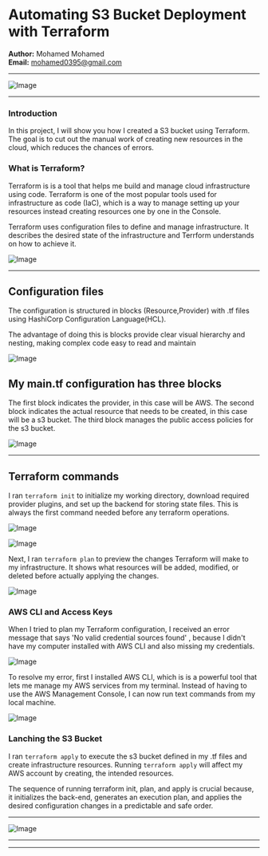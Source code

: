 # Automating S3 Bucket Deployment with Terraform

**Author:** Mohamed Mohamed  
**Email:** mohamed0395@gmail.com

---
![Image](https://i.imgur.com/ZD1uxme.png)

---


### Introduction

In this project, I will show you how I created a S3 bucket using Terraform. The
goal is to cut out the manual work of creating new resources in the cloud, which reduces the chances of errors.

### What is Terraform?

Terraform is is a tool that helps me build and manage cloud infrastructure using
code. Terraform is one of the most popular tools used for infrastructure as code (IaC),
which is a way to manage setting up your resources instead creating resources
one by one in the Console.

Terraform uses configuration files to define and manage infrastructure. It
describes the desired state of the infrastructure and Terrform understands on
how to achieve it.

![Image](https://i.imgur.com/sNztD0J.png)

---

## Configuration files

The configuration is structured in blocks (Resource,Provider) with .tf files using
HashiCorp Configuration Language(HCL). 

The advantage of doing this is
blocks provide clear visual hierarchy and nesting, making complex code easy
to read and maintain

![Image](https://i.imgur.com/kzAErVe.png)


## My main.tf configuration has three blocks

The first block indicates the provider, in this case will be AWS. The second
block indicates the actual resource that needs to be created, in this case will be
a s3 bucket. The third block manages the public access policies for the s3
bucket.

![Image](https://i.imgur.com/bYCEFVT.png)

---

## Terraform commands

I ran `terraform init` to initialize my working directory, download required
provider plugins, and set up the backend for storing state files. This is always
the first command needed before any terraform operations.

![Image](https://imgur.com/zKYKRHz.png)

![Image](https://imgur.com/qk6W7yD.png) 

Next, I ran `terraform plan` to preview the changes Terraform will make to my infrastructure. It shows what resources will be added, modified, or deleted before actually applying the changes.

![Image](https://imgur.com/uYtNPtW.png)

### AWS CLI and Access Keys

When I tried to plan my Terraform configuration, I received an error message
that says 'No valid credential sources found' , because I didn't have my
computer installed with AWS CLI and also missing my credentials.

![Image](https://i.imgur.com/G1iecWt.png)

To resolve my error, first I installed AWS CLI, which is is a powerful tool that lets
me manage my AWS services from my terminal. Instead of having to use the
AWS Management Console, I can now run text commands from my local
machine.

![Image](https://imgur.com/CpZ3Ljb.png)


### Lanching the S3 Bucket

I ran `terraform apply` to execute the s3 bucket defined in my .tf files and create
infrastructure resources. Running `terraform apply` will affect my AWS account
by creating, the intended resources.

The sequence of running terraform init, plan, and apply is crucial because, it
initializes the back-end, generates an execution plan, and applies the desired
configuration changes in a predictable and safe order.

---


![Image](https://i.imgur.com/xot1szr.png)

---

---
